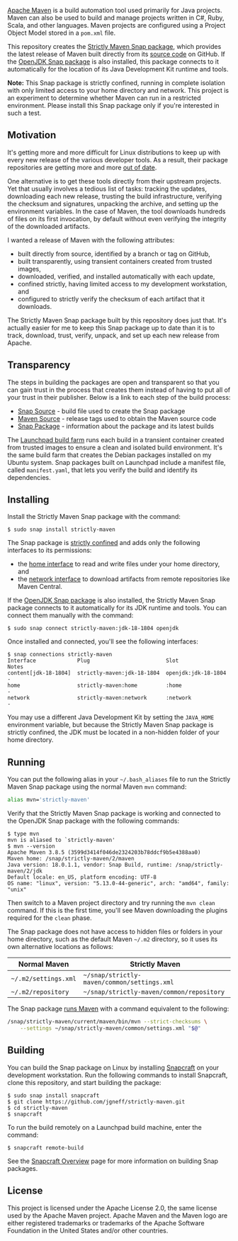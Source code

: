 [Apache Maven](https://maven.apache.org) is a build automation tool used primarily for Java projects. Maven can also be used to build and manage projects written in C#, Ruby, Scala, and other languages. Maven projects are configured using a Project Object Model stored in a `pom.xml` file.

This repository creates the [Strictly Maven Snap package](https://snapcraft.io/strictly-maven), which provides the latest release of Maven built directly from its [source code](https://github.com/apache/maven) on GitHub. If the [OpenJDK Snap package](https://snapcraft.io/openjdk) is also installed, this package connects to it automatically for the location of its Java Development Kit runtime and tools.

**Note:** This Snap package is strictly confined, running in complete isolation with only limited access to your home directory and network. This project is an experiment to determine whether Maven can run in a restricted environment. Please install this Snap package only if you're interested in such a test.

## Motivation

It's getting more and more difficult for Linux distributions to keep up with every new release of the various developer tools. As a result, their package repositories are getting more and more [out of date](https://packages.ubuntu.com/search?keywords=maven&searchon=names&exact=1).

One alternative is to get these tools directly from their upstream projects. Yet that usually involves a tedious list of tasks: tracking the updates, downloading each new release, trusting the build infrastructure, verifying the checksum and signatures, unpacking the archive, and setting up the environment variables. In the case of Maven, the tool downloads hundreds of files on its first invocation, by default without even verifying the integrity of the downloaded artifacts.

I wanted a release of Maven with the following attributes:

* built directly from source, identified by a branch or tag on GitHub,
* built transparently, using transient containers created from trusted images,
* downloaded, verified, and installed automatically with each update,
* confined strictly, having limited access to my development workstation, and
* configured to strictly verify the checksum of each artifact that it downloads.

The Strictly Maven Snap package built by this repository does just that. It's actually easier for me to keep this Snap package up to date than it is to track, download, trust, verify, unpack, and set up each new release from Apache.

## Transparency

The steps in building the packages are open and transparent so that you can gain trust in the process that creates them instead of having to put all of your trust in their publisher. Below is a link to each step of the build process:

* [Snap Source](snap/snapcraft.yaml) - build file used to create the Snap package
* [Maven Source](https://github.com/apache/maven/tags) - release tags used to obtain the Maven source code
* [Snap Package](https://launchpad.net/~jgneff/+snap/strictly-maven) - information about the package and its latest builds

The [Launchpad build farm](https://launchpad.net/builders) runs each build in a transient container created from trusted images to ensure a clean and isolated build environment. It's the same build farm that creates the Debian packages installed on my Ubuntu system. Snap packages built on Launchpad include a manifest file, called `manifest.yaml`, that lets you verify the build and identify its dependencies.

## Installing

Install the Strictly Maven Snap package with the command:

```console
$ sudo snap install strictly-maven
```

The Snap package is [strictly confined](https://snapcraft.io/docs/snap-confinement) and adds only the following interfaces to its permissions:

* the [home interface](https://snapcraft.io/docs/home-interface) to read and write files under your home directory, and
* the [network interface](https://snapcraft.io/docs/network-interface) to download artifacts from remote repositories like Maven Central.

If the [OpenJDK Snap package](https://snapcraft.io/openjdk) is also installed, the Strictly Maven Snap package connects to it automatically for its JDK runtime and tools. You can connect them manually with the command:

```console
$ sudo snap connect strictly-maven:jdk-18-1804 openjdk
```

Once installed and connected, you'll see the following interfaces:

```console
$ snap connections strictly-maven
Interface             Plug                        Slot                 Notes
content[jdk-18-1804]  strictly-maven:jdk-18-1804  openjdk:jdk-18-1804  -
home                  strictly-maven:home         :home                -
network               strictly-maven:network      :network             -
```

You may use a different Java Development Kit by setting the `JAVA_HOME` environment variable, but because the Strictly Maven Snap package is strictly confined, the JDK must be located in a non-hidden folder of your home directory.

## Running

You can put the following alias in your `~/.bash_aliases` file to run the Strictly Maven Snap package using the normal Maven `mvn` command:

```bash
alias mvn='strictly-maven'
```

Verify that the Strictly Maven Snap package is working and connected to the OpenJDK Snap package with the following commands:

```console
$ type mvn
mvn is aliased to `strictly-maven'
$ mvn --version
Apache Maven 3.8.5 (3599d3414f046de2324203b78ddcf9b5e4388aa0)
Maven home: /snap/strictly-maven/2/maven
Java version: 18.0.1.1, vendor: Snap Build, runtime: /snap/strictly-maven/2/jdk
Default locale: en_US, platform encoding: UTF-8
OS name: "linux", version: "5.13.0-44-generic", arch: "amd64", family: "unix"
```

Then switch to a Maven project directory and try running the `mvn clean` command. If this is the first time, you'll see Maven downloading the plugins required for the `clean` phase.

The Snap package does not have access to hidden files or folders in your home directory, such as the default Maven `~/.m2` directory, so it uses its own alternative locations as follows:

| Normal Maven         | Strictly Maven |
|----------------------|----------------|
| `~/.m2/settings.xml` | `~/snap/strictly-maven/common/settings.xml` |
| `~/.m2/repository`   | `~/snap/strictly-maven/common/repository`   |

The Snap package [runs Maven](bin/maven.sh) with a command equivalent to the following:

```bash
/snap/strictly-maven/current/maven/bin/mvn --strict-checksums \
    --settings ~/snap/strictly-maven/common/settings.xml "$@"
```

## Building

You can build the Snap package on Linux by installing [Snapcraft](https://snapcraft.io/snapcraft) on your development workstation. Run the following commands to install Snapcraft, clone this repository, and start building the package:

```console
$ sudo snap install snapcraft
$ git clone https://github.com/jgneff/strictly-maven.git
$ cd strictly-maven
$ snapcraft
```

To run the build remotely on a Launchpad build machine, enter the command:

```console
$ snapcraft remote-build
```

See the [Snapcraft Overview](https://snapcraft.io/docs/snapcraft-overview) page for more information on building Snap packages.

## License

This project is licensed under the Apache License 2.0, the same license used by the Apache Maven project. Apache Maven and the Maven logo are either registered trademarks or trademarks of the Apache Software Foundation in the United States and/or other countries.

